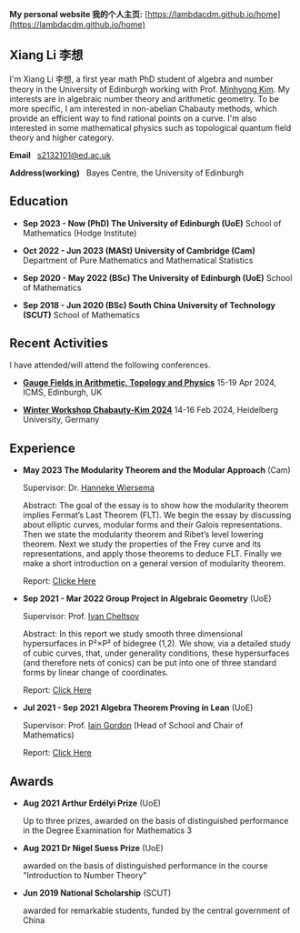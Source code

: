 **My personal website 我的个人主页:** [https://lambdacdm.github.io/home](https://lambdacdm.github.io/home)

## Xiang Li 李想
I'm Xiang Li 李想, a first year math PhD student of algebra and number theory in the University of Edinburgh working with Prof. [Minhyong Kim](https://www.minhyongkim.net/). My interests are in algebraic number theory and arithmetic geometry. To be more specific, I am interested in non-abelian Chabauty methods, which provide an efficient way to find rational points on a curve. I'm also interested in some mathematical physics such as topological quantum field theory and higher category.

**Email** &nbsp; s2132101@ed.ac.uk

**Address(working)** &nbsp; Bayes Centre, the University of Edinburgh

## Education
* **Sep 2023 - Now (PhD) The University of Edinburgh (UoE)**
School of Mathematics (Hodge Institute)

* **Oct 2022 - Jun 2023 (MASt) University of Cambridge (Cam)**
Department of Pure Mathematics and Mathematical Statistics

* **Sep 2020 - May 2022 (BSc) The University of Edinburgh (UoE)** School of Mathematics

<!--**Average Marks** 96.4/100 &nbsp;&nbsp;&nbsp;  **Grade** A1-->

* **Sep 2018 - Jun 2020 (BSc) South China University of Technology (SCUT)** School of Mathematics

<!-- **GPA** 3.97/4.0 &nbsp;&nbsp;&nbsp; **Rank** 1/56 -->

## Recent Activities

I have attended/will attend the following conferences.

* [**Gauge Fields in Arithmetic, Topology and Physics**](https://www.icms.org.uk/GaugeFieldsArithmeticTopologyPhysics) 15-19 Apr 2024, ICMS, Edinburgh, UK

* [**Winter Workshop Chabauty-Kim 2024**](https://tholzschuh.github.io/chabauty-kim-24/) 14-16 Feb 2024, Heidelberg University, Germany

## Experience

* **May 2023 The Modularity Theorem and the Modular Approach** (Cam)

  Supervisor: Dr. [Hanneke Wiersema](https://www.dpmms.cam.ac.uk/~hw600/)

  Abstract: The goal of the essay is to show how the modularity theorem implies Fermat’s Last
Theorem (FLT). We begin the essay by discussing about elliptic curves, modular forms
and their Galois representations. Then we state the modularity theorem and Ribet’s level
lowering theorem. Next we study the properties of the Frey curve and its representations,
and apply those theorems to deduce FLT. Finally we make a short introduction on a general
version of modularity theorem.

  Report: [Clicke Here](https://github.com/lambdacdm/Reports-of-Projects/blob/main/modularity.pdf)
  
* **Sep 2021 - Mar 2022 Group Project in Algebraic Geometry** (UoE) 

  Supervisor: Prof. [Ivan Cheltsov](https://www.maths.ed.ac.uk/cheltsov/) 
  
  Abstract: In this report we study smooth three dimensional hypersurfaces in P²×P² of bidegree (1,2).
  We show, via a detailed study of cubic curves, that, under generality conditions, these hypersurfaces (and therefore nets of conics) can be put into one of three standard forms by linear change of coordinates.
  
  Report: [Click Here](https://github.com/lambdacdm/Reports-of-Projects/blob/main/Algebraic_Geometry_Prjoject.pdf)
  
* **Jul 2021 - Sep 2021 Algebra Theorem Proving in Lean** (UoE)

  Supervisor: Prof. [Iain Gordon](https://www.maths.ed.ac.uk/~igordon/) (Head of School and Chair of Mathematics)

  <!-- * Worked collaboratively on the research projects. Proved the algebraic theorems (e.g. the ring version of the Chinese Remainder Theorem) on Lean, an interactive theorem prover.
  * Sketched the proof of the structure theorem of finitely generated module over a PID on Lean.
  * Applied the methodology of combining mathematics, logic, and computer science. -->
  
  Report: [Click Here](https://github.com/lambdacdm/Reports-of-Projects/blob/main/Algebra%20Theorem%20Proving%20in%20Lean.pdf)

<!--* **Apr 2020 - Mar 2021 Riemann Surfaces** (SCUT)

  Supervisor: Associate Prof. [Xiaoming Du 杜晓明](http://www2.scut.edu.cn/math/2017/1229/c14638a318362/page.htm)

  * Mastered the knowledge of the uniformization theorem by reading the book Riemann Surface by Simon Donaldson in this seminar.
  * Used algebraic topology and differential manifolds as the tools.

  Report: [Click Here](https://github.com/lambdacdm/Reports-of-Projects/blob/main/201836430362.pdf) (written in Chinese)-->

## Awards

* **Aug 2021 Arthur Erdélyi Prize** (UoE)

  Up to three prizes, awarded on the basis of distinguished performance in the Degree Examination for Mathematics 3

* **Aug 2021 Dr Nigel Suess Prize** (UoE)

  awarded on the basis of distinguished performance in the course "Introduction to Number Theory"
  
* **Jun 2019 National Scholarship** (SCUT)

  awarded for remarkable students, funded by the central government of China

<!-- ## Skills

**Technical Skills** &nbsp; C++, Python, Latex, Mathematica, Matlab, Mathematical and Statistical Techniques. See my [github homepage](https://github.com/lambdacdm).

## Extracurricular Activities

* **Sep 2019 - Jun 2020 Director of Academic Department in Students' Union of the school of mathematics** (SCUT)
 
  Supported the intentional improvement of student learning and examined learning outcomes.
  
* **Music Production**
 
  See [music laboratory](https://lambdacdm.github.io/Music-Laboratory/) (written in Chinese). -->
  
<!-- ## Research Interest

I'm interested in Algebra. Specifically, I have read the following books in the respective fields:

* *Naive Lie Theory* by John Stillwell (Lie Algebra)

* *Basic Category Theory* by Tom Leinster (Category Theory)

* *Riemann Surface* by Simon Donaldson (Riemann Surface) -->

<!-- ## Welcome to GitHub Pages

You can use the [editor on GitHub](https://github.com/lambdacdm/homepage/edit/main/README.md) to maintain and preview the content for your website in Markdown files.

Whenever you commit to this repository, GitHub Pages will run [Jekyll](https://jekyllrb.com/) to rebuild the pages in your site, from the content in your Markdown files.

### Markdown

Markdown is a lightweight and easy-to-use syntax for styling your writing. It includes conventions for

```markdown
Syntax highlighted code block

# Header 1
## Header 2
### Header 3

- Bulleted
- List

1. Numbered
2. List

**Bold** and _Italic_ and `Code` text

[Link](url) and ![Image](src)
```

For more details see [GitHub Flavored Markdown](https://guides.github.com/features/mastering-markdown/).

### Jekyll Themes

Your Pages site will use the layout and styles from the Jekyll theme you have selected in your [repository settings](https://github.com/lambdacdm/homepage/settings/pages). The name of this theme is saved in the Jekyll `_config.yml` configuration file.

### Support or Contact

Having trouble with Pages? Check out our [documentation](https://docs.github.com/categories/github-pages-basics/) or [contact support](https://support.github.com/contact) and we’ll help you sort it out. -->
